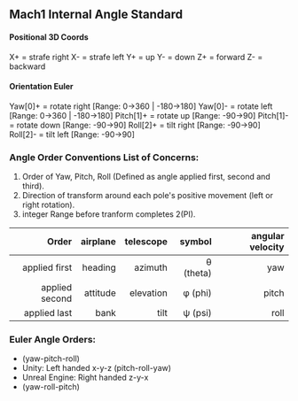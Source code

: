 ## Mach1 Internal Angle Standard

#### Positional 3D Coords
 X+ = strafe right
 X- = strafe left
 Y+ = up
 Y- = down
 Z+ = forward
 Z- = backward

 #### Orientation Euler
 Yaw[0]+ = rotate right [Range: 0->360 | -180->180]
 Yaw[0]- = rotate left [Range: 0->360 | -180->180]
 Pitch[1]+ = rotate up [Range: -90->90]
 Pitch[1]- = rotate down [Range: -90->90]
 Roll[2]+ = tilt right [Range: -90->90]
 Roll[2]- = tilt left [Range: -90->90]

### Angle Order Conventions List of Concerns:
1. Order of Yaw, Pitch, Roll (Defined as angle applied first, second and third).
2. Direction of transform around each pole's positive movement (left or right rotation).
3. integer Range before tranform completes 2(PI).

| Order        | airplane      | telescope | symbol | angular velocity |
| -------------:| -------------:| ---------:| ------:| ----------------:| 
| applied first | heading | azimuth   | θ (theta) |         yaw         |
| applied second      | attitude      | elevation | φ (phi) | pitch |
| applied last | bank | tilt    | ψ (psi) | roll |

### Euler Angle Orders:
- (yaw-pitch-roll)
- Unity: Left handed x-y-z (pitch-roll-yaw)
- Unreal Engine: Right handed z-y-x 
- (yaw-roll-pitch)